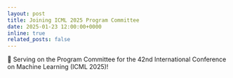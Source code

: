 ```yaml
---
layout: post
title: Joining ICML 2025 Program Committee
date: 2025-01-23 12:00:00+0000
inline: true
related_posts: false
---
```


🔗 Serving on the Program Committee for the 42nd International Conference on Machine Learning (ICML 2025)!